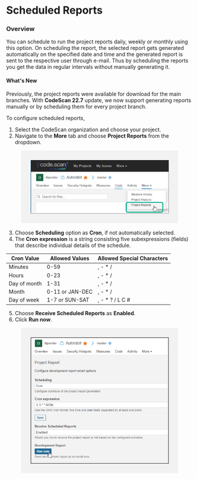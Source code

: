 # Scheduled Reports

### Overview <a href="#overview" id="overview"></a>

You can schedule to run the project reports daily, weekly or monthly using this option. On scheduling the report, the selected report gets generated automatically on the specified date and time and the generated report is sent to the respective user through e-mail. Thus by scheduling the reports you get the data in regular intervals without manually generating it.

#### What's New

Previously, the project reports were available for download for the main branches. With **CodeScan 22.7** update, we now support generating reports manually or by scheduling them for every project branch.

To configure scheduled reports,

1. Select the CodeScan organization and choose your project.
2. Navigate to the **More** tab and choose **Project Reports** from the dropdown.

<figure><img src="../../../.gitbook/assets/image (414).png" alt=""><figcaption></figcaption></figure>

3. Choose **Scheduling** option as **Cron**, if not automatically selected.
4. The **Cron expression** is a string consisting five subexpressions (fields) that describe individual details of the schedule.

| Cron Value   | Allowed Values  | Allowed Special Characters |
| ------------ | --------------- | -------------------------- |
| Minutes      | 0-59            | , - \* /                   |
| Hours        | 0-23            | , - \* /                   |
| Day of month | 1-31            | , - \* /                   |
| Month        | 0-11 or JAN-DEC | , - \* /                   |
| Day of week  | 1-7 or SUN-SAT  | , - \* ? / L C #           |

5. Choose **Receive Scheduled Reports** as **Enabled**.
6. Click **Run now**.

<figure><img src="../../../.gitbook/assets/image (415).png" alt="" width="486"><figcaption></figcaption></figure>
